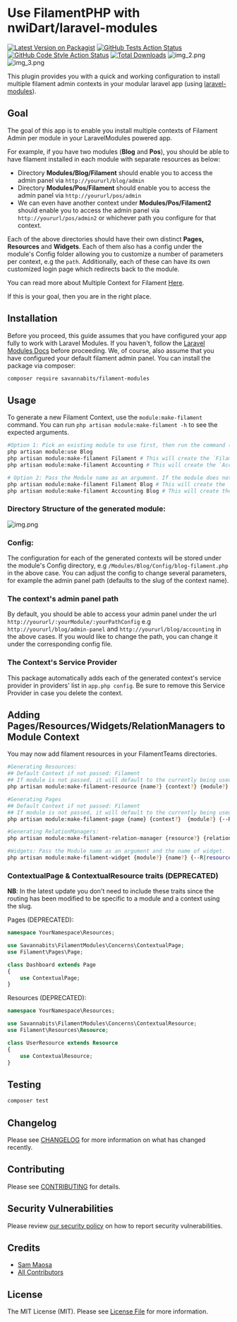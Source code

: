 # Use FilamentPHP with nwiDart/laravel-modules

[![Latest Version on Packagist](https://img.shields.io/packagist/v/savannabits/filament-modules.svg?style=flat-square)](https://packagist.org/packages/savannabits/filament-modules)
[![GitHub Tests Action Status](https://img.shields.io/github/actions/workflow/status/savannabits/filament-modules/.github/workflows/run-tests.yml?branch=main&label=tests)](https://github.com/savannabits/filament-modules/actions?query=workflow%3Arun-tests+branch%3Amain)
[![GitHub Code Style Action Status](https://img.shields.io/github/actions/workflow/status/savannabits/filament-modules/.github/workflows/fix-php-code-style-issues.yml?branch=main&label=Code%20Style)](https://github.com/savannabits/filament-modules/actions?query=workflow%3A"Check+%26+fix+styling"+branch%3Amain)
[![Total Downloads](https://img.shields.io/packagist/dt/savannabits/filament-modules.svg?style=flat-square)](https://packagist.org/packages/savannabits/filament-modules)
![img_2.png](img_1.png)
![img_3.png](img_2.png)


This plugin provides you with a quick and working configuration to install multiple filament admin contexts in your modular laravel app (using [laravel-modules](https://github.com/nWidart/laravel-modules)).

## Goal
The goal of this app is to enable you install multiple contexts of Filament Admin per module in your LaravelModules powered app.

For example, if you have two modules (**Blog** and **Pos**), you should be able to have filament installed in each module with separate resources as below:
- Directory **Modules/Blog/Filament** should enable you to access the admin panel via `http://yoururl/blog/admin`
- Directory **Modules/Pos/Filament** should enable you to access the admin panel via `http://yoururl/pos/admin`
- We can even have another context under **Modules/Pos/Filament2** should enable you to access the admin panel via `http://yoururl/pos/admin2` or whichever path you configure for that context.

Each of the above directories should have their own distinct **Pages, Resources** and **Widgets**. Each of them also has a config under the module's Config folder allowing you to customize a number of parameters per context, e.g the `path`.
Additionally, each of these can have its own customized login page which redirects back to the module.

You can read more about Multiple Context for Filament [Here](https://github.com/iotronlab/filament-multi-guard).

If this is your goal, then you are in the right place.
 
## Installation
Before you proceed, this guide assumes that you have configured your app fully to work with Laravel Modules. If you haven't, follow the [Laravel Modules Docs](https://docs.laravelmodules.com/v9/installation-and-setup) before proceeding.
We, of course, also assume that you have configured your default filament admin panel.
You can install the package via composer:

```bash
composer require savannabits/filament-modules
```

## Usage

To generate a new Filament Context, use the `module:make-filament` command.
You can run `php artisan module:make-filament -h` to see the expected arguments.

```bash
#Option 1: Pick an existing module to use first, then run the command (similar to other laravel-modules commands)
php artisan module:use Blog
php artisan module:make-filament Filament # This will create the `Filament` filament context inside the Blog module.
php artisan module:make-filament Accounting # This will create the `Accounting` filament context inside the Blog module.

# Option 2: Pass the Module name as an argument. If the module does not exist, it will be automatically created.
php artisan module:make-filament Filament Blog # This will create the `Filament` filament context inside the Blog module.
php artisan module:make-filament Accounting Blog # This will create the `Accounting` filament context inside the Blog module.
```
### Directory Structure of the generated module:
![img.png](img.png)
### Config:
The configuration for each of the generated contexts will be stored under the module's Config directory, e.g `/Modules/Blog/Config/blog-filament.php` in the above case.
You can adjust the config to change several parameters, for example the admin panel path (defaults to the slug of the context name).

### The context's admin panel path
By default, you should be able to access your admin panel under the url `http://yoururl/:yourModule/:yourPathConfig` 
e.g `http://yoururl/blog/admin-panel` and `http://yoururl/blog/accounting` in the above cases.
If you would like to change the path, you can change it under the corresponding config file.

### The Context's Service Provider
This package automatically adds each of the generated context's service provider in providers' list in `app.php config`.
Be sure to remove this Service Provider in case you delete the context.

## Adding Pages/Resources/Widgets/RelationManagers to Module Context

You may now add filament resources in your FilamentTeams directories. 
```bash
#Generating Resources:
## Default Context if not passed: Filament
## If module is not passed, it will default to the currently being used module or ask for a prompt to input the module name.
php artisan module:make-filament-resource {name?} {context?} {module?} {--soft-deletes} {--view} {--G|generate} {--S|simple} {--F|force}

#Generating Pages
## Default Context if not passed: Filament
## If module is not passed, it will default to the currently being used module or ask for a prompt to input the module name.
php artisan module:make-filament-page {name} {context?}  {module?} {--R|resource=} {--T|type=} {--F|force}

#Generating RelationManagers:
php artisan module:make-filament-relation-manager {resource?} {relationship?} {recordTitleAttribute?} {context?} {module?}  {--attach} {--associate} {--soft-deletes} {--view} {--F|force}

#Widgets: Pass the Module name as an argument and the name of widget.
php artisan module:make-filament-widget {module?} {name?} {--R|resource=} {--C|chart} {--T|table} {--S|stats-overview} {--F|force}

```

### ContextualPage & ContextualResource traits (DEPRECATED)

__NB__: In the latest update you don't need to include these traits since the routing has been modified to be 
specific to a module and a context using the slug.

Pages (DEPRECATED):

```php
namespace YourNamespace\Resources;

use Savannabits\FilamentModules\Concerns\ContextualPage;
use Filament\Pages\Page;

class Dashboard extends Page
{
    use ContextualPage;
}
```

Resources (DEPRECATED):

```php
namespace YourNamespace\Resources;

use Savannabits\FilamentModules\Concerns\ContextualResource;
use Filament\Resources\Resource;

class UserResource extends Resource
{
    use ContextualResource;
}
```

## Testing

```bash
composer test
```

## Changelog

Please see [CHANGELOG](CHANGELOG.md) for more information on what has changed recently.

## Contributing

Please see [CONTRIBUTING](.github/CONTRIBUTING.md) for details.

## Security Vulnerabilities

Please review [our security policy](../../security/policy) on how to report security vulnerabilities.

## Credits

- [Sam Maosa](https://github.com/savannabits)
- [All Contributors](../../contributors)

## License

The MIT License (MIT). Please see [License File](LICENSE.md) for more information.
